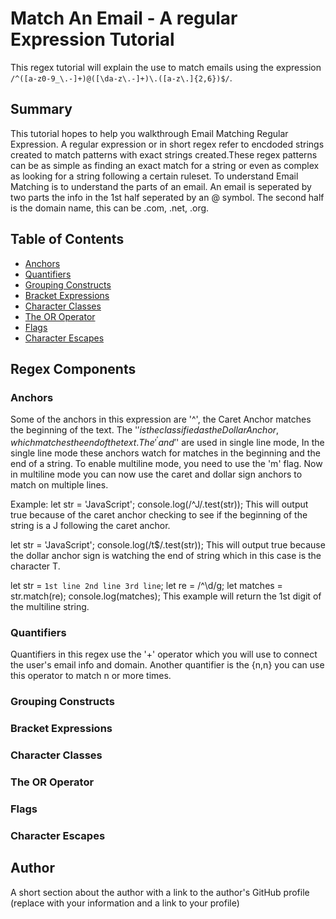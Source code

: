 # Match An Email - A regular Expression Tutorial

This regex tutorial will explain the use to match emails using the expression `/^([a-z0-9_\.-]+)@([\da-z\.-]+)\.([a-z\.]{2,6})$/`. 

## Summary

This tutorial hopes to help you walkthrough Email Matching Regular Expression. A regular expression or in short regex refer to encdoded strings created to match patterns with exact strings created.These regex patterns can be as simple as finding an exact match for a string or even as complex as looking for a string following a certain ruleset. To understand Email Matching is to understand the parts of an email. An email is seperated by two parts the info in the 1st half seperated by an @ symbol. The second half is the domain name, this can be .com, .net, .org. 

## Table of Contents

- [Anchors](#anchors)
- [Quantifiers](#quantifiers)
- [Grouping Constructs](#grouping-constructs)
- [Bracket Expressions](#bracket-expressions)
- [Character Classes](#character-classes)
- [The OR Operator](#the-or-operator)
- [Flags](#flags)
- [Character Escapes](#character-escapes)

## Regex Components

### Anchors

Some of the anchors in this expression are '^', the Caret Anchor matches the beginning of the text. The '$' is the classified as the Dollar Anchor, which matches the end of the text. The '^' and '$' are used in single line mode, In the single line mode these anchors watch for matches in the beginning and the end of a string. To enable multiline mode, you need to use the 'm' flag. Now in multiline mode you can now use the caret and dollar sign anchors to match on multiple lines.

Example:
let str = 'JavaScript';
console.log(/^J/.test(str));
This will output true because of the caret anchor checking to see if the beginning of the string is a J following the caret anchor.

let str = 'JavaScript';
console.log(/t$/.test(str));
This will output true because the dollar anchor sign is watching the end of string which in this case is the character T.

let str = `1st line
2nd line
3rd line`;
let re = /^\d/g;
let matches = str.match(re);
console.log(matches);
This example will return the 1st digit of the multiline string.
### Quantifiers
Quantifiers in this regex use the '+' operator which you will use to connect the user's email info and domain. Another quantifier is the {n,n} you can use this operator to match n or more times.
### Grouping Constructs

### Bracket Expressions

### Character Classes

### The OR Operator

### Flags

### Character Escapes

## Author

A short section about the author with a link to the author's GitHub profile (replace with your information and a link to your profile)
